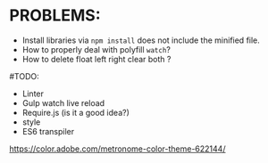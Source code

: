 # PROBLEMS:

- Install libraries via `npm install` does not include the minified file.
- How to properly deal with polyfill `watch`?
- How to delete float left right clear both ?

#TODO:

- Linter
- Gulp watch live reload
- Require.js (is it a good idea?)
- style
- ES6 transpiler

https://color.adobe.com/metronome-color-theme-622144/
